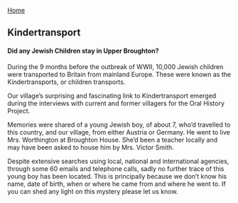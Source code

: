 [Home](https://simon-scmp.github.io/ubhistdocs/)


## Kindertransport
#### Did any Jewish Children stay in Upper Broughton?

During the 9 months before the outbreak of WWII, 10,000 Jewish children were transported to Britain from mainland Europe.  These were known as the Kindertransports, or children transports.

Our village’s surprising and fascinating link to Kindertransport emerged during the interviews with current and former villagers for the Oral History Project.

Memories were shared of a young Jewish boy, of about 7, who’d travelled to this country, and our village, from either Austria or Germany.  He went to live Mrs. Worthington at Broughton House.  She’d been a teacher locally and may have been asked to house him by Mrs. Victor Smith.

Despite extensive searches using local, national and international agencies, through some 60 emails and telephone calls, sadly no further trace of this young boy has been located.  This is principally because we don’t know his name, date of birth, when or where he came from and where he went to.  If you can shed any light on this mystery please let us know.